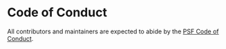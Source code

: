 # Code of Conduct

All contributors and maintainers are expected to abide by the
[PSF Code of Conduct](https://policies.python.org/python.org/code-of-conduct/).
